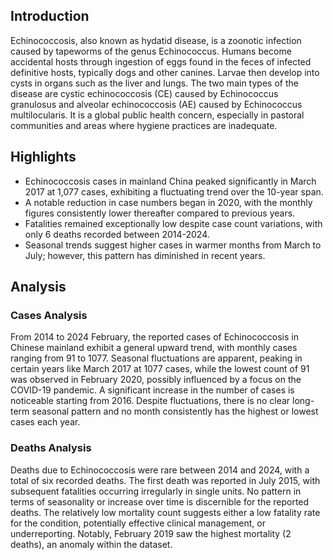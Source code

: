 ## Introduction

Echinococcosis, also known as hydatid disease, is a zoonotic infection caused by tapeworms of the genus Echinococcus. Humans become accidental hosts through ingestion of eggs found in the feces of infected definitive hosts, typically dogs and other canines. Larvae then develop into cysts in organs such as the liver and lungs. The two main types of the disease are cystic echinococcosis (CE) caused by Echinococcus granulosus and alveolar echinococcosis (AE) caused by Echinococcus multilocularis. It is a global public health concern, especially in pastoral communities and areas where hygiene practices are inadequate.

## Highlights

- Echinococcosis cases in mainland China peaked significantly in March 2017 at 1,077 cases, exhibiting a fluctuating trend over the 10-year span. <br/>
- A notable reduction in case numbers began in 2020, with the monthly figures consistently lower thereafter compared to previous years. <br/>
- Fatalities remained exceptionally low despite case count variations, with only 6 deaths recorded between 2014-2024. <br/>
- Seasonal trends suggest higher cases in warmer months from March to July; however, this pattern has diminished in recent years. <br/>

## Analysis

### Cases Analysis
From 2014 to 2024 February, the reported cases of Echinococcosis in Chinese mainland exhibit a general upward trend, with monthly cases ranging from 91 to 1077. Seasonal fluctuations are apparent, peaking in certain years like March 2017 at 1077 cases, while the lowest count of 91 was observed in February 2020, possibly influenced by a focus on the COVID-19 pandemic. A significant increase in the number of cases is noticeable starting from 2016. Despite fluctuations, there is no clear long-term seasonal pattern and no month consistently has the highest or lowest cases each year.

### Deaths Analysis
Deaths due to Echinococcosis were rare between 2014 and 2024, with a total of six recorded deaths. The first death was reported in July 2015, with subsequent fatalities occurring irregularly in single units. No pattern in terms of seasonality or increase over time is discernible for the reported deaths. The relatively low mortality count suggests either a low fatality rate for the condition, potentially effective clinical management, or underreporting. Notably, February 2019 saw the highest mortality (2 deaths), an anomaly within the dataset.
